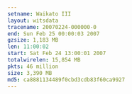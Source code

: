 ```yaml
---
setname: Waikato III
layout: witsdata
tracename: 20070224-000000-0
end: Sun Feb 25 00:00:03 2007
gzsize: 1,183 MB
len: 11:00:02
start: Sat Feb 24 13:00:01 2007
totalwirelen: 15,854 MB
pkts: 46 million
size: 3,390 MB
md5: ca8881134489f0cbd3cdb83f60ca9927
---
```

